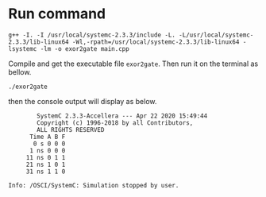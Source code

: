 # Run command

```shell
g++ -I. -I /usr/local/systemc-2.3.3/include -L. -L/usr/local/systemc-2.3.3/lib-linux64 -Wl,-rpath=/usr/local/systemc-2.3.3/lib-linux64 -lsystemc -lm -o exor2gate main.cpp
```

Compile and get the executable file ```exor2gate```.
Then run it on the terminal as bellow.

```shell
./exor2gate
```

then the console output will display as below.

```dotnetcli
        SystemC 2.3.3-Accellera --- Apr 22 2020 15:49:44
        Copyright (c) 1996-2018 by all Contributors,
        ALL RIGHTS RESERVED
      Time A B F
       0 s 0 0 0
      1 ns 0 0 0
     11 ns 0 1 1
     21 ns 1 0 1
     31 ns 1 1 0

Info: /OSCI/SystemC: Simulation stopped by user.
```
